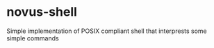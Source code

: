 # novus-shell
Simple implementation of POSIX compliant shell that interprests some simple commands 
